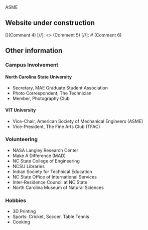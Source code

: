 ASME<!---
No Title
-->
## Website under construction 
 
[](Comment 4)
[//]: <> (Comment 5)
[//]: # (Comment 6)

## Other information

### Campus Involvement
#### North Carolina State University
* Secretary, MAE Graduate Student Association
* Photo Correspondent, The Technician
* Member, Photography Club


#### VIT University
* Vice-Chair, American Society of Mechanical Engineers (ASME)
* Vice-President, The Fine Arts Club (TFAC)


### Volunteering
* NASA Langley Research Center
* Make A Difference (MAD)
* NC State College of Engineering
* NCSU Libraries
* Indian Society for Technical Education
* NC State Office of International Services
* Inter-Residence Council at NC State
* North Carolina Museum of Natural Sciences

### Hobbies
* 3D Printing
* Sports: Cricket, Soccer, Table Tennis
* Cooking
